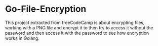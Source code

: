 # Go-File-Encryption
This project extracted from freeCodeCamp is about encrypting files, working with a PNG file and encrypt it to then try to access it without the password and then access it with the password to see how encryption works in Golang.

